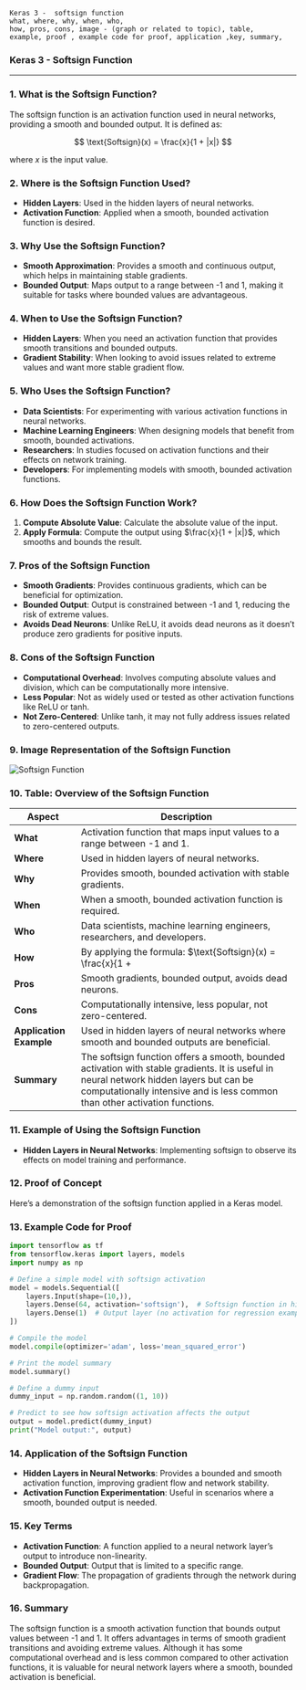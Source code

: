 ```code
Keras 3 -  softsign function
what, where, why, when, who, 
how, pros, cons, image - (graph or related to topic), table,
example, proof , example code for proof, application ,key, summary,
```
### **Keras 3 - Softsign Function**

---

### **1. What is the Softsign Function?**
The softsign function is an activation function used in neural networks, providing a smooth and bounded output. It is defined as:

$$ \text{Softsign}(x) = \frac{x}{1 + |x|} $$

where $x$ is the input value.

### **2. Where is the Softsign Function Used?**
- **Hidden Layers**: Used in the hidden layers of neural networks.
- **Activation Function**: Applied when a smooth, bounded activation function is desired.

### **3. Why Use the Softsign Function?**
- **Smooth Approximation**: Provides a smooth and continuous output, which helps in maintaining stable gradients.
- **Bounded Output**: Maps output to a range between -1 and 1, making it suitable for tasks where bounded values are advantageous.

### **4. When to Use the Softsign Function?**
- **Hidden Layers**: When you need an activation function that provides smooth transitions and bounded outputs.
- **Gradient Stability**: When looking to avoid issues related to extreme values and want more stable gradient flow.

### **5. Who Uses the Softsign Function?**
- **Data Scientists**: For experimenting with various activation functions in neural networks.
- **Machine Learning Engineers**: When designing models that benefit from smooth, bounded activations.
- **Researchers**: In studies focused on activation functions and their effects on network training.
- **Developers**: For implementing models with smooth, bounded activation functions.

### **6. How Does the Softsign Function Work?**
1. **Compute Absolute Value**: Calculate the absolute value of the input.
2. **Apply Formula**: Compute the output using $\frac{x}{1 + |x|}$, which smooths and bounds the result.

### **7. Pros of the Softsign Function**
- **Smooth Gradients**: Provides continuous gradients, which can be beneficial for optimization.
- **Bounded Output**: Output is constrained between -1 and 1, reducing the risk of extreme values.
- **Avoids Dead Neurons**: Unlike ReLU, it avoids dead neurons as it doesn’t produce zero gradients for positive inputs.

### **8. Cons of the Softsign Function**
- **Computational Overhead**: Involves computing absolute values and division, which can be computationally more intensive.
- **Less Popular**: Not as widely used or tested as other activation functions like ReLU or tanh.
- **Not Zero-Centered**: Unlike tanh, it may not fully address issues related to zero-centered outputs.

### **9. Image Representation of the Softsign Function**

![Softsign Function](https://github.com/engineer-ece/Keras-learn/blob/24d94151c7de294e293cfa89b049d3f50b91e157/Keras3/02.%20Layers%20API/02.%20Layer%20activations/05.%20softsign%20function/softsign_function.png)  

### **10. Table: Overview of the Softsign Function**

| **Aspect**              | **Description**                                                                 |
|-------------------------|---------------------------------------------------------------------------------|
| **What**                | Activation function that maps input values to a range between -1 and 1.        |
| **Where**               | Used in hidden layers of neural networks.                                        |
| **Why**                 | Provides smooth, bounded activation with stable gradients.                      |
| **When**                | When a smooth, bounded activation function is required.                          |
| **Who**                 | Data scientists, machine learning engineers, researchers, and developers.       |
| **How**                 | By applying the formula: $\text{Softsign}(x) = \frac{x}{1 + |x|}$.         |
| **Pros**                | Smooth gradients, bounded output, avoids dead neurons.                          |
| **Cons**                | Computationally intensive, less popular, not zero-centered.                     |
| **Application Example** | Used in hidden layers of neural networks where smooth and bounded outputs are beneficial. |
| **Summary**             | The softsign function offers a smooth, bounded activation with stable gradients. It is useful in neural network hidden layers but can be computationally intensive and is less common than other activation functions. |

### **11. Example of Using the Softsign Function**
- **Hidden Layers in Neural Networks**: Implementing softsign to observe its effects on model training and performance.

### **12. Proof of Concept**
Here’s a demonstration of the softsign function applied in a Keras model.

### **13. Example Code for Proof**

```python
import tensorflow as tf
from tensorflow.keras import layers, models
import numpy as np

# Define a simple model with softsign activation
model = models.Sequential([
    layers.Input(shape=(10,)),
    layers.Dense(64, activation='softsign'),  # Softsign function in hidden layer
    layers.Dense(1)  # Output layer (no activation for regression example)
])

# Compile the model
model.compile(optimizer='adam', loss='mean_squared_error')

# Print the model summary
model.summary()

# Define a dummy input
dummy_input = np.random.random((1, 10))

# Predict to see how softsign activation affects the output
output = model.predict(dummy_input)
print("Model output:", output)
```

### **14. Application of the Softsign Function**
- **Hidden Layers in Neural Networks**: Provides a bounded and smooth activation function, improving gradient flow and network stability.
- **Activation Function Experimentation**: Useful in scenarios where a smooth, bounded output is needed.

### **15. Key Terms**
- **Activation Function**: A function applied to a neural network layer’s output to introduce non-linearity.
- **Bounded Output**: Output that is limited to a specific range.
- **Gradient Flow**: The propagation of gradients through the network during backpropagation.

### **16. Summary**
The softsign function is a smooth activation function that bounds output values between -1 and 1. It offers advantages in terms of smooth gradient transitions and avoiding extreme values. Although it has some computational overhead and is less common compared to other activation functions, it is valuable for neural network layers where a smooth, bounded activation is beneficial.
